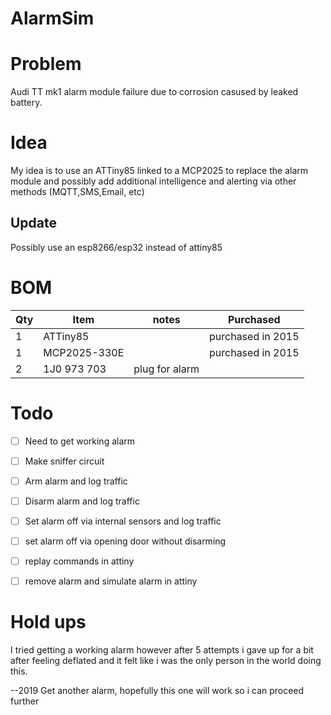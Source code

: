 AlarmSim
========
# Problem
Audi TT mk1 alarm module failure due to corrosion casused by leaked battery.

# Idea
My idea is to use an ATTiny85 linked to a MCP2025 to replace the alarm module and possibly add additional intelligence and alerting via other methods (MQTT,SMS,Email, etc)
## Update
Possibly use an esp8266/esp32 instead of attiny85

# BOM

| Qty  | Item         |  notes           | Purchased         |
| ---- | ------------ | ---------------- |------------------ |
| 1    | ATTiny85     |                  | purchased in 2015 |
| 1    | MCP2025-330E |                  | purchased in 2015 |
| 2    | 1J0 973 703  |  plug for alarm  |                   |                       |

# Todo

- [ ] Need to get working alarm
- [ ] Make sniffer circuit
- [ ] Arm alarm and log traffic
- [ ] Disarm alarm and log traffic
- [ ] Set alarm off via internal sensors and log traffic
- [ ] set alarm off via opening door without disarming
- [ ] replay commands in attiny
- [ ] remove alarm and simulate alarm in attiny


# Hold ups

I tried getting a working alarm however after 5 attempts i gave up for a bit after feeling deflated and it felt like i was the only person in the world doing this.

--2019
Get another alarm, hopefully this one will work so i can proceed further




